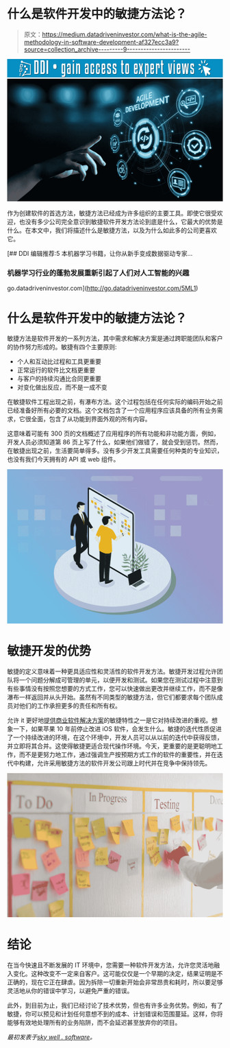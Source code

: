# 什么是软件开发中的敏捷方法论？

> 原文：<https://medium.datadriveninvestor.com/what-is-the-agile-methodology-in-software-development-af327ecc3a9?source=collection_archive---------9----------------------->

[![](img/b5b57b58027e7b0973a52b91c608a80d.png)](http://www.track.datadriveninvestor.com/1B9E)![](img/65c584d236b14a38cc8c0b7ab3b70dcd.png)

作为创建软件的首选方法，敏捷方法已经成为许多组织的主要工具。即使它很受欢迎，也没有多少公司完全意识到敏捷软件开发方法论到底是什么，它最大的优势是什么。在本文中，我们将描述什么是敏捷方法，以及为什么如此多的公司更喜欢它。

[](http://go.datadriveninvestor.com/5ML1) [## DDI 编辑推荐:5 本机器学习书籍，让你从新手变成数据驱动专家…

### 机器学习行业的蓬勃发展重新引起了人们对人工智能的兴趣

go.datadriveninvestor.com](http://go.datadriveninvestor.com/5ML1) 

# 什么是软件开发中的敏捷方法论？

敏捷方法是软件开发的一系列方法，其中需求和解决方案是通过跨职能团队和客户的协作努力形成的。敏捷有四个主要原则:

*   个人和互动比过程和工具更重要
*   正常运行的软件比文档更重要
*   与客户的持续沟通比合同更重要
*   对变化做出反应，而不是一成不变

在敏捷软件工程出现之前，有瀑布方法。这个过程包括在任何实际的编码开始之前已经准备好所有必要的文档。这个文档包含了一个应用程序应该具备的所有业务需求，它很全面，包含了从功能到界面外观的所有内容。

这意味着可能有 300 页的文档概述了应用程序的所有功能和非功能方面，例如，开发人员必须知道第 86 页上写了什么，如果他们做错了，就会受到惩罚。然而，在敏捷出现之前，生活要简单得多。没有多少开发工具需要任何种类的专业知识，也没有我们今天拥有的 API 或 web 组件。

![](img/60961d8dafc569f18ead35495cde3dc3.png)

# 敏捷开发的优势

敏捷的定义意味着一种更具适应性和灵活性的软件开发方法。敏捷开发过程允许团队将一个问题分解成可管理的单元，以便开发和测试。如果您在测试过程中注意到有些事情没有按照您想要的方式工作，您可以快速做出更改并继续工作，而不是像瀑布一样返回并从头开始。虽然有不同类型的敏捷方法，但它们都要求每个团队成员对他们的工作承担更多的责任和所有权。

允许 it 更好地[提供商业软件解决方案](https://skywell.software/)的敏捷特性之一是它对持续改进的重视。想象一下，如果苹果 10 年前停止改进 iOS 软件，会发生什么。敏捷的迭代性质促进了一个持续改进的环境，在这个环境中，开发人员可以从以前的迭代中获得反馈，并立即将其合并。这使得敏捷更适合现代操作环境。今天，更重要的是更聪明地工作，而不是更努力地工作，通过强调生产按预期方式工作的软件的重要性，并在迭代中构建，允许采用敏捷方法的软件开发公司跟上时代并在竞争中保持领先。

![](img/b09fc4eef1289417a963bcacd3b199b3.png)

# 结论

在当今快速且不断发展的 IT 环境中，您需要一种软件开发方法，允许您灵活地融入变化。这种改变不一定来自客户。这可能仅仅是一个早期的决定，结果证明是不正确的，现在它正在肆虐。因为拆除一切重新开始会非常昂贵和耗时，所以要足够灵活地从你的错误中学习，以避免严重的错误。

此外，到目前为止，我们已经讨论了技术优势，但也有许多业务优势。例如，有了敏捷，你可以预见和计划任何意想不到的成本、计划错误和范围蔓延。这样，你将能够有效地处理所有的业务陷阱，而不会延迟甚至放弃你的项目。

*最初发表于*[*sky well . software*](https://skywell.software/blog/what-is-the-agile-methodology-in-software-development/)*。*
